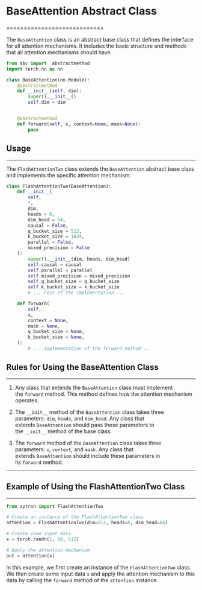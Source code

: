 # BaseAttention Abstract Class
============================

The `BaseAttention` class is an abstract base class that defines the interface for all attention mechanisms. It includes the basic structure and methods that all attention mechanisms should have.

```python
from abc import  abstractmethod
import torch.nn as nn

class BaseAttention(nn.Module):
    @abstractmethod
    def __init__(self, dim):
        super().__init__()
        self.dim = dim


    @abstractmethod
    def forward(self, x, context=None, mask=None):
        pass
```


## Usage
-----------------------

The `FlashAttentionTwo` class extends the `BaseAttention` abstract base class and implements the specific attention mechanism.

```python
class FlashAttentionTwo(BaseAttention):
    def __init__(
        self,
        *,
        dim,
        heads = 8,
        dim_head = 64,
        causal = False,
        q_bucket_size = 512,
        k_bucket_size = 1024,
        parallel = False,
        mixed_precision = False
    ):
        super().__init__(dim, heads, dim_head)
        self.causal = causal
        self.parallel = parallel
        self.mixed_precision = mixed_precision
        self.q_bucket_size = q_bucket_size
        self.k_bucket_size = k_bucket_size
        # ... rest of the implementation ...

    def forward(
        self,
        x,
        context = None,
        mask = None,
        q_bucket_size = None,
        k_bucket_size = None,
    ):
        # ... implementation of the forward method ...
```


## Rules for Using the BaseAttention Class
---------------------------------------

1.  Any class that extends the `BaseAttention` class must implement the `forward` method. This method defines how the attention mechanism operates.

2.  The `__init__` method of the `BaseAttention` class takes three parameters: `dim`, `heads`, and `dim_head`. Any class that extends `BaseAttention` should pass these parameters to the `__init__` method of the base class.

3.  The `forward` method of the `BaseAttention` class takes three parameters: `x`, `context`, and `mask`. Any class that extends `BaseAttention` should include these parameters in its `forward` method.

---

## Example of Using the FlashAttentionTwo Class
--------------------------------------------

```python
from zytron import FlashAttentionTwo

# Create an instance of the FlashAttentionTwo class
attention = FlashAttentionTwo(dim=512, heads=8, dim_head=64)

# Create some input data
x = torch.randn(1, 10, 512)

# Apply the attention mechanism
out = attention(x)
```


In this example, we first create an instance of the `FlashAttentionTwo` class. We then create some input data `x` and apply the attention mechanism to this data by calling the `forward` method of the `attention` instance.